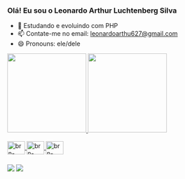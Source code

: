 ### Olá! Eu sou o Leonardo Arthur Luchtenberg Silva

- 🌱 Estudando e evoluindo com PHP
- 📫 Contate-me no email: leonardoarthu627@gmail.com
- 😄 Pronouns: ele/dele

<div>
  <a href="https://github.com/LeonardoArtLS">
  <img height="180em" src="https://github-readme-stats.vercel.app/api?username=LeonardoArtLS&show_icons=true&theme=radical&include_all_comits=true&cont_private=true"/>
  <img height="180em" src="https://github-readme-stats.vercel.app/api/top-langs/?username=LeonardoArtLS&layout=compact&langs_count=16&theme=radical"/>
</div>

<div style="display: infinit_block"><br>
  <img align="center" alt="brn-HTML" height="30" width="40" src="https://cdn.jsdelivr.net/gh/devicons/devicon/icons/html5/html5-original.svg" />
  <img align="center" alt="brn-HTML" height="30" width="40" src="https://cdn.jsdelivr.net/gh/devicons/devicon/icons/css3/css3-original.svg" />
  <img align="center" alt="brn-HTML" height="30" width="40" src="https://cdn.jsdelivr.net/gh/devicons/devicon/icons/javascript/javascript-original.svg" />
</div>

###

<div>
  <a href="https://www.linkedin.com/in/leonardo-arthur-luchtenberg-silva/" target="_blank"><img src="https://img.shields.io/badge/LinkedIn-0077B5?style=for-the-badge&logo=linkedin&logoColor=white" target="_blank"></a>
  <a href="https://www.instagram.com/leonardoarth/" target="_blank"><img src="https://img.shields.io/badge/Instagram-E4405F?style=for-the-badge&logo=instagram&logoColor=white" target="_blank"></a>

</div>
